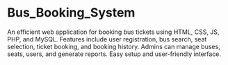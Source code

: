 # Bus_Booking_System
An efficient web application for booking bus tickets using HTML, CSS, JS, PHP, and MySQL. Features include user registration, bus search, seat selection, ticket booking, and booking history. Admins can manage buses, seats, users, and generate reports. Easy setup and user-friendly interface.
